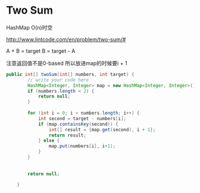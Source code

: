 # Two Sum

HashMap O(n)时空

http://www.lintcode.com/en/problem/two-sum/#

A + B = target  B = target - A

注意返回值不是0-based 所以放进map的时候要i + 1

```java
public int[] twoSum(int[] numbers, int target) {
        // write your code here
        HashMap<Integer, Integer> map = new HashMap<Integer, Integer>();
        if (numbers.length < 2) {
            return null;
        }
        
        for (int i = 0; i < numbers.length; i++) {
            int second = target - numbers[i];
            if (map.containsKey(second)) {
                int[] result = {map.get(second), i + 1}; 
                return result;
            } else {
                map.put(numbers[i], i+1);
            }
        }
        
        
        return null;
    
    }
```

